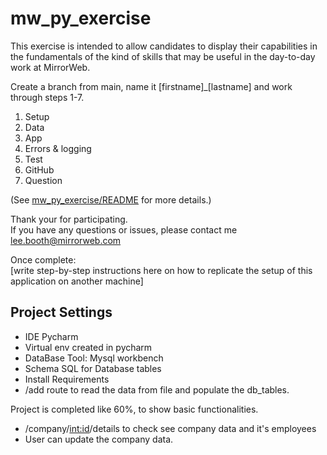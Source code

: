 # mw_py_exercise

This exercise is intended to allow candidates to display their capabilities in the fundamentals of the kind of skills
that may be useful in the day-to-day work at MirrorWeb.

Create a branch from main, name it [firstname]_[lastname] and work through steps 1-7.

1. Setup
2. Data
3. App
4. Errors & logging
5. Test
6. GitHub
7. Question

(See [mw_py_exercise/README](https://github.com/mirrorweb/mw_py_exercise/blob/main/mw_py_exercise/README.md) for more details.)


Thank your for participating.
<br>If you have any questions or issues, please contact me lee.booth@mirrorweb.com


Once complete:
<br>[write step-by-step instructions here on how to replicate the setup of this application on another machine]


## Project Settings
- IDE Pycharm
- Virtual env created in pycharm
- DataBase Tool: Mysql workbench
- Schema SQL for Database tables
- Install Requirements
- /add route to read the data from file and populate the db_tables.


Project is completed like 60%, to show basic functionalities.

- /company/<int:id>/details to check see company data and it's employees
- User can update the company data.